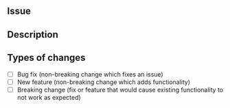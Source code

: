 ## Issue
<!--- Please link to the issue here (on https://bugs.oxid-esales.com/), if the Pull request is related to any. -->

## Description
<!--- Describe your changes in detail, describe what you have done and why -->

## Types of changes
<!--- What types of changes does your code introduce? Put an `x` in all the boxes that apply: -->
- [ ] Bug fix (non-breaking change which fixes an issue)
- [ ] New feature (non-breaking change which adds functionality)
- [ ] Breaking change (fix or feature that would cause existing functionality to not work as expected)